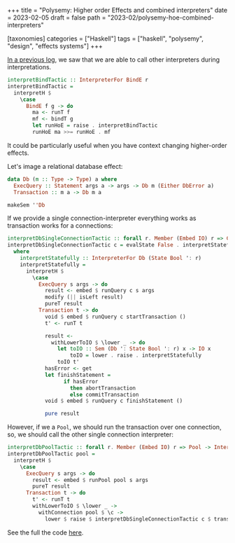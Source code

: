 +++
title = "Polysemy: Higher order Effects and combined interpreters"
date = 2023-02-05
draft = false
path = "2023-02/polysemy-hoe-combined-interpreters"

[taxonomies]
categories = ["Haskell"]
tags = ["haskell", "polysemy", "design", "effects systems"]
+++

[In a previous log](@/blog/2023-01-25_polysemy-hoe-tactics-binding.md), we saw that we are able to call other interpreters during interpretations.

```haskell
interpretBindTactic :: InterpreterFor BindE r
interpretBindTactic =
  interpretH $
    \case
      BindE f g -> do
        ma <- runT f
        mf <- bindT g
        let runHoE = raise . interpretBindTactic
        runHoE ma >>= runHoE . mf
```

It could be particularly useful when you have context changing higher-order effects.

Let's image a relational database effect:

```haskell
data Db (m :: Type -> Type) a where
  ExecQuery :: Statement args a -> args -> Db m (Either DbError a)
  Transaction :: m a -> Db m a

makeSem ''Db
```

If we provide a single connection-interpreter everything works as transaction works for a connections:

```haskell
interpretDbSingleConnectionTactic :: forall r. Member (Embed IO) r => Connection -> InterpreterFor Db r
interpretDbSingleConnectionTactic c = evalState False . interpretStatefully . raiseUnder
  where
    interpretStatefully :: InterpreterFor Db (State Bool ': r)
    interpretStatefully =
      interpretH $
        \case
          ExecQuery s args -> do
            result <- embed $ runQuery c s args
            modify (|| isLeft result)
            pureT result
          Transaction t -> do
            void $ embed $ runQuery c startTransaction ()
            t' <- runT t

            result <-
              withLowerToIO $ \lower _ -> do
                let toIO :: Sem (Db ': State Bool ': r) x -> IO x
                    toIO = lower . raise . interpretStatefully
                toIO t'
            hasError <- get
            let finishStatement =
                  if hasError
                    then abortTransaction
                    else commitTransaction
            void $ embed $ runQuery c finishStatement ()

            pure result
```

However, if we a `Pool`, we should run the transaction over one connection, so, we should call the other single connection interpreter:

```haskell
interpretDbPoolTactic :: forall r. Member (Embed IO) r => Pool -> InterpreterFor Db r
interpretDbPoolTactic pool =
  interpretH $
    \case
      ExecQuery s args -> do
        result <- embed $ runPool pool s args
        pureT result
      Transaction t -> do
        t' <- runT t
        withLowerToIO $ \lower _ ->
          withConnection pool $ \c ->
            lower $ raise $ interpretDbSingleConnectionTactic c $ transaction t'
```

See the full the code [here](https://github.com/blackheaven/blackheaven.github.io/blob/master/content/code/polysemy/src/InterpretersCombination.hs).
